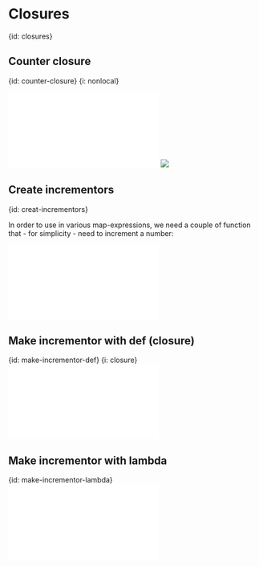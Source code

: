 # Closures
{id: closures}

## Counter closure
{id: counter-closure}
{i: nonlocal}

![](examples/closures/counter.py)
![](examples/closures/counter.out)


## Create incrementors
{id: creat-incrementors}

In order to use in various map-expressions, we need a couple of
function that - for simplicity - need to increment a number:

![](examples/closures/create_incrementors.py)


## Make incrementor with def (closure)
{id: make-incrementor-def}
{i: closure}
![](examples/closures/make_incrementor_def.py)


## Make incrementor with lambda
{id: make-incrementor-lambda}
![](examples/closures/make_incrementor.py)


